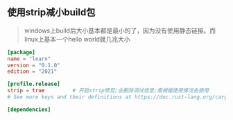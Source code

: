 ## 使用strip减小build包

> windows上build后大小基本都是最小的了，因为没有使用静态链接。而linux上基本一个hello world就几兆大小


```toml
[package]
name = "learn"
version = "0.1.0"
edition = "2021"

[profile.release]
strip = true         # 开启strip修剪;会删除调试信息;需根据使用情况去使用
# See more keys and their definitions at https://doc.rust-lang.org/cargo/reference/manifest.html

[dependencies]
```

‍
